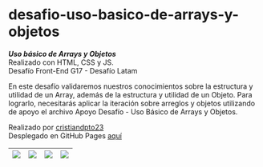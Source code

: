 # desafio-uso-basico-de-arrays-y-objetos

_**Uso básico de Arrays y Objetos**_<br> 
Realizado con HTML, CSS y JS.<br>
Desafío Front-End G17 - Desafío Latam<br>

<p>En este desafío validaremos nuestros conocimientos sobre la estructura y utilidad de un Array,
además de la estructura y utilidad de un Objeto. Para lograrlo, necesitarás aplicar la iteración
sobre arreglos y objetos utilizando de apoyo el archivo Apoyo Desafío - Uso Básico de Arrays
y Objetos.</p>


Realizado por [cristiandpto23](https://github.com/cristiandpto23)<br>
Desplegado en GitHub Pages [aquí](https://cristiandpto23.github.io/desafio-uso-basico-de-arrays-y-objetos/)<br>

| ![](https://img.shields.io/badge/HTML5-E34F26?style=for-the-badge&logo=html5&logoColor=white) | ![](https://img.shields.io/badge/CSS3-1572B6?style=for-the-badge&logo=css3&logoColor=white) | ![](https://img.shields.io/badge/JavaScript-323330?style=for-the-badge&logo=javascript&logoColor=F7DF1E) | ![](https://img.shields.io/badge/Visual_Studio_Code-0078D4?style=for-the-badge&logo=visual%20studio%20code&logoColor=white)
| :---: | :---: | :---: | :---: |
